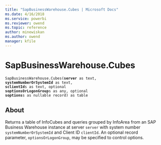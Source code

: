 ```yaml
---
title: "SapBusinessWarehouse.Cubes | Microsoft Docs"
ms.date: 4/16/2018
ms.service: powerbi
ms.reviewer: owend
ms.topic: reference
author: minewiskan
ms.author: owend
manager: kfile
---
```

# SapBusinessWarehouse.Cubes
<code>SapBusinessWarehouse.Cubes(**server** as text, **systemNumberOrSystemId** as text, **sclientId**s as text, optional **soptionsOrLogonGroup**s as any, optional **soptions**s as nullable record) as table</code>

## About
Returns a table of InfoCubes and queries grouped by InfoArea from an SAP Business Warehouse instance at server <code>server</code> with system number <code>systemNumberOrSystemId</code> and Client ID <code>clientId</code>. An optional record parameter, <code>optionsOrLogonGroup</code>, may be specified to control options. 
